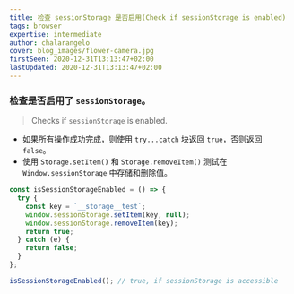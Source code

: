 ```yaml
---
title: 检查 sessionStorage 是否启用(Check if sessionStorage is enabled)
tags: browser
expertise: intermediate
author: chalarangelo
cover: blog_images/flower-camera.jpg
firstSeen: 2020-12-31T13:13:47+02:00
lastUpdated: 2020-12-31T13:13:47+02:00
---
```


### 检查是否启用了 `sessionStorage`。
> Checks if `sessionStorage` is enabled.

- 如果所有操作成功完成，则使用 `try...catch` 块返回 `true`，否则返回 `false`。
- 使用 `Storage.setItem()` 和 `Storage.removeItem()` 测试在 `Window.sessionStorage` 中存储和删除值。

```js
const isSessionStorageEnabled = () => {
  try {
    const key = `__storage__test`;
    window.sessionStorage.setItem(key, null);
    window.sessionStorage.removeItem(key);
    return true;
  } catch (e) {
    return false;
  }
};
```

```js
isSessionStorageEnabled(); // true, if sessionStorage is accessible
```
